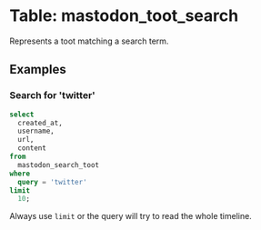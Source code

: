 # Table: mastodon_toot_search

Represents a toot matching a search term.

## Examples

### Search for 'twitter'

```sql
select
  created_at,
  username,
  url,
  content
from
  mastodon_search_toot
where
  query = 'twitter'
limit
  10;
```

Always use `limit` or the query will try to read the whole timeline. 
